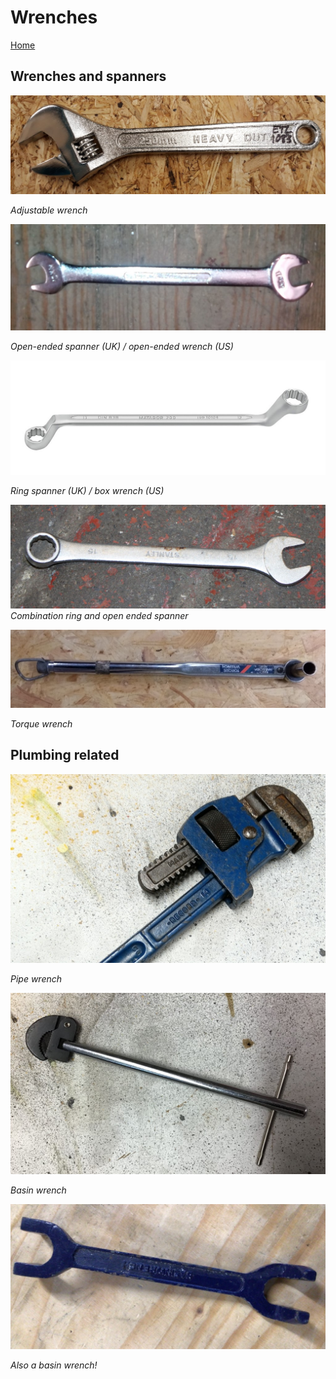 # Wrenches

[Home](README.md)

## Wrenches and spanners

![adjustable_wrench.jpg](img/wrench/adjustable_wrench.jpg)

_Adjustable wrench_

![open_end_spanner.jpg](img/wrench/open_end_spanner.jpg)

_Open-ended spanner (UK) / open-ended wrench (US)_

![ring_spanner.jpg](img/wrench/ring_spanner.jpg)

_Ring spanner (UK) / box wrench (US)_

![combination_ring_open_ended_spanner.jpg](img/wrench/combination_ring_open_ended_spanner.jpg)
_Combination ring and open ended spanner_

![torque.jpg](img/wrench/torque.jpg)

_Torque wrench_

## Plumbing related

![pipe_wrench.jpg](img/wrench/pipe_wrench.jpg)

_Pipe wrench_

![basin_wrench.jpeg](img/wrench/basin_wrench.jpg)

_Basin wrench_

![basin_wrench_fixed.jpg](img/wrench/basin_wrench_fixed.jpg)

_Also a basin wrench!_
